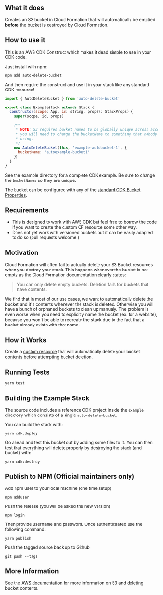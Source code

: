 ## What it does

Creates an S3 bucket in Cloud Formation that will automatically be emptied **before** the bucket is destroyed by Cloud Formation.

## How to use it

This is an [AWS CDK Construct](https://docs.aws.amazon.com/CDK/latest/userguide/constructs.html) which makes it dead simple to use in your CDK code.

Just install with npm:

```
npm add auto-delete-bucket
```

And then require the construct and use it in your stack like any standard CDK resource!

```js
import { AutoDeleteBucket } from 'auto-delete-bucket'

export class ExampleStack extends Stack {
  constructor(scope: App, id: string, props?: StackProps) {
    super(scope, id, props)

    /**
     * NOTE: S3 requires bucket names to be globally unique across accounts so
     * you will need to change the bucketName to something that nobody else is
     * using.
     */
    new AutoDeleteBucket(this, 'example-autobucket-1', {
      bucketName: 'autoexample-bucket1'
    })
  }
}
```

See the example directory for a complete CDK example. Be sure to change the `bucketNames` so they are unique.

The bucket can be configured with any of the [standard CDK Bucket Properties](https://awslabs.github.io/aws-cdk/refs/_aws-cdk_aws-s3.html#bucketprops-interface).

## Requirements

- This is designed to work with AWS CDK but feel free to borrow the code if you want to create the custom CF resource some other way.
- Does not yet work with versioned buckets but it can be easily adapted to do so (pull requests welcome.)

## Motivation

Cloud Formation will often fail to actually delete your S3 Bucket resources when you destroy your stack. This happens whenever the bucket is not empty as the Cloud Formation documentation clearly states:

> You can only delete empty buckets. Deletion fails for buckets that have contents.

We find that in most of our use cases, we want to automatically delete the bucket and it's contents whenever the stack is deleted. Otherwise you will have a bunch of orphaned buckets to clean up manualy. The problem is even worse when you need to explicitly name the bucket (ex. for a website), because you won't be able to recreate the stack due to the fact that a bucket already exists with that name.

## How it Works

Create a [custom resource](https://docs.aws.amazon.com/AWSCloudFormation/latest/UserGuide/template-custom-resources.html) that will automatically delete your bucket contents before attempting bucket deletion.

## Running Tests

```
yarn test
```

## Building the Example Stack

The source code includes a reference CDK project inside the `example` directory which consists of a single `auto-delete-bucket`.

You can build the stack with:

```
yarn cdk:deploy
```

Go ahead and test this bucket out by adding some files to it. You can then test that everything will delete properly by destroying the stack (and bucket) with:

```
yarn cdk:destroy
```

## Publish to NPM (Official maintainers only)

Add npm user to your local machine (one time setup)

```
npm adduser
```

Push the release (you will be asked the new version)

```
npm login
```

Then provide username and password. Once authenticaated use the following command:

```
yarn publish
```

Push the tagged source back up to Github

```
git push --tags
```

## More Information

See the [AWS documentation](https://docs.aws.amazon.com/AmazonS3/latest/dev/delete-or-empty-bucket.html) for more information on S3 and deleting bucket contents.
